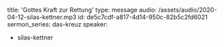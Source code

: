 title: 'Gottes Kraft zur Rettung'
type: message
audio: /assets/audio/2020-04-12-silas-kettner.mp3
id: de5c7cdf-a817-4d14-950c-82b5c2fd6021
sermon_series: das-kreuz
speaker:
  - silas-kettner
